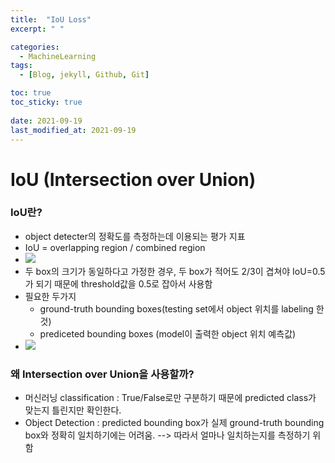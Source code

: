 ```yaml
---
title:  "IoU Loss"
excerpt: " "

categories:
  - MachineLearning
tags:
  - [Blog, jekyll, Github, Git]

toc: true
toc_sticky: true
 
date: 2021-09-19
last_modified_at: 2021-09-19
---
```


# IoU (Intersection over Union)

### IoU란?

- object detecter의 정확도를 측정하는데 이용되는 평가 지표
- IoU = overlapping region / combined region
- <img src = 'https://img1.daumcdn.net/thumb/R1280x0/?scode=mtistory2&fname=https%3A%2F%2Fblog.kakaocdn.net%2Fdn%2FwNXOK%2FbtqSpGVHmHc%2FKbsxRBSs6KymYB3PkEny21%2Fimg.png'>
- 두 box의 크기가 동일하다고 가정한 경우, 두 box가 적어도 2/3이 겹쳐야 IoU=0.5가 되기 때문에 threshold값을 0.5로 잡아서 사용함
- 필요한 두가지
  - ground-truth bounding boxes(testing set에서 object 위치를 labeling 한것)
  - prediceted bounding boxes (model이 출력한 object 위치 예측값)
- <img src = 'https://img1.daumcdn.net/thumb/R1280x0/?scode=mtistory2&fname=https%3A%2F%2Fblog.kakaocdn.net%2Fdn%2FnEGR6%2FbtqSa9dWR4S%2FdjSXfCazQ46bySI2KKiar0%2Fimg.png'>
  
### 왜 Intersection over Union을 사용할까?
- 머신러닝 classification : True/False로만 구분하기 때문에 predicted class가 맞는지 틀린지만 확인한다.
- Object Detection : predicted bounding box가 실제 ground-truth bounding box와 정확히 일치하기에는 어려움.
  --> 따라서 얼마나 일치하는지를 측정하기 위함
  